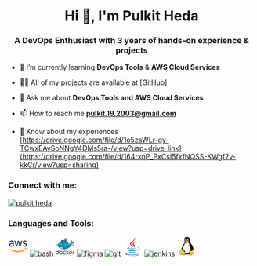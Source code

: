 <h1 align="center">Hi 👋, I'm Pulkit Heda</h1>
<h3 align="center">A DevOps Enthusiast with 3 years of hands-on experience & projects</h3>

- 🌱 I’m currently learning **DevOps Tools** & **AWS Cloud Services**

- 👨‍💻 All of my projects are available at [GitHub]

- 💬 Ask me about **DevOps Tools and AWS Cloud Services**

- 📫 How to reach me **pulkit.19.2003@gmail.com**

- 📄 Know about my experiences [https://drive.google.com/file/d/1o5zaWLr-gy-TCwxEAvSoNNgY4DMs5ra-/view?usp=drive_link](https://drive.google.com/file/d/164rxoP_PxCsI5fxfNQSS-KWgf2v-kkCr/view?usp=sharing)

<h3 align="left">Connect with me:</h3>
<p align="left">
<a href="https://www.linkedin.com/in/pulkit-heda-19032003ph/" target="blank"><img align="center" src="https://raw.githubusercontent.com/rahuldkjain/github-profile-readme-generator/master/src/images/icons/Social/linked-in-alt.svg" alt="pulkit heda" height="30" width="40" /></a>
</p>

<h3 align="left">Languages and Tools:</h3>
<p align="left"> <a href="https://aws.amazon.com" target="_blank" rel="noreferrer"> <img src="https://raw.githubusercontent.com/devicons/devicon/master/icons/amazonwebservices/amazonwebservices-original-wordmark.svg" alt="aws" width="40" height="40"/> </a> <a href="https://www.gnu.org/software/bash/" target="_blank" rel="noreferrer"> <img src="https://www.vectorlogo.zone/logos/gnu_bash/gnu_bash-icon.svg" alt="bash" width="40" height="40"/> </a> <a href="https://www.docker.com/" target="_blank" rel="noreferrer"> <img src="https://raw.githubusercontent.com/devicons/devicon/master/icons/docker/docker-original-wordmark.svg" alt="docker" width="40" height="40"/> </a> <a href="https://www.figma.com/" target="_blank" rel="noreferrer"> <img src="https://www.vectorlogo.zone/logos/figma/figma-icon.svg" alt="figma" width="40" height="40"/> </a> <a href="https://git-scm.com/" target="_blank" rel="noreferrer"> <img src="https://www.vectorlogo.zone/logos/git-scm/git-scm-icon.svg" alt="git" width="40" height="40"/> </a> </a> <a href="https://www.java.com" target="_blank" rel="noreferrer"> <img src="https://raw.githubusercontent.com/devicons/devicon/master/icons/java/java-original.svg" alt="java" width="40" height="40"/> </a> <a href="https://www.jenkins.io" target="_blank" rel="noreferrer"> <img src="https://www.vectorlogo.zone/logos/jenkins/jenkins-icon.svg" alt="jenkins" width="40" height="40"/> </a> <a href="https://www.linux.org/" target="_blank" rel="noreferrer"> <img src="https://raw.githubusercontent.com/devicons/devicon/master/icons/linux/linux-original.svg" alt="linux" width="40" height="40"/> </a></p>
